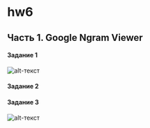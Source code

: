 # hw6

## Часть 1. Google Ngram Viewer

#### Задание 1
![alt-текст](https://pp.userapi.com/c844320/v844320684/20e2a/ctOjE4ri1xg.jpg)

#### Задание 2


#### Задание 3
![alt-текст](https://pp.userapi.com/c844320/v844320684/20e4e/IiSRbGzwRNA.jpg)
